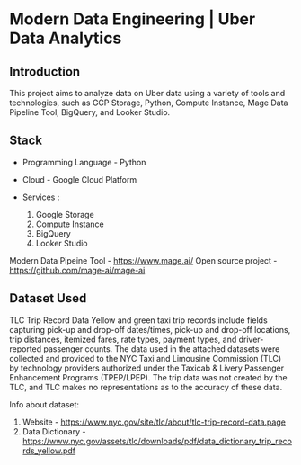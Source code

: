 # Modern Data Engineering | Uber Data Analytics

## Introduction

 This project aims to analyze data on Uber data using a variety of tools and technologies, such as GCP Storage, Python, Compute Instance, Mage Data Pipeline Tool, BigQuery, and Looker Studio.

## Stack
- Programming Language - Python

- Cloud - Google Cloud Platform

- Services : 
    1. Google Storage
    2. Compute Instance 
    3. BigQuery
    4. Looker Studio

Modern Data Pipeine Tool - https://www.mage.ai/
Open source project - https://github.com/mage-ai/mage-ai

## Dataset Used
TLC Trip Record Data
Yellow and green taxi trip records include fields capturing pick-up and drop-off dates/times, pick-up and drop-off locations, trip distances, itemized fares, rate types, payment types, and driver-reported passenger counts. The data used in the attached datasets were collected and provided to the NYC Taxi and Limousine Commission (TLC) by technology providers authorized under the Taxicab & Livery Passenger Enhancement Programs (TPEP/LPEP). The trip data was not created by the TLC, and TLC makes no representations as to the accuracy of these data.

Info about dataset:
1. Website - https://www.nyc.gov/site/tlc/about/tlc-trip-record-data.page
2. Data Dictionary - https://www.nyc.gov/assets/tlc/downloads/pdf/data_dictionary_trip_records_yellow.pdf
